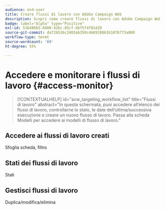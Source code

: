 ```yaml
---
audience: end-user
title: Creare flussi di lavoro con Adobe Campaign Web
description: Scopri come creare flussi di lavoro con Adobe Campaign Web
badge: label="Alpha" type="Positive"
exl-id: 51648665-8400-426c-85cf-dbf5f4f81d20
source-git-commit: daf2b536c2483ab350c468910863b1076773a080
workflow-type: tm+mt
source-wordcount: '69'
ht-degree: 55%

---
```


# Accedere e monitorare i flussi di lavoro {#access-monitor}

>[!CONTEXTUALHELP]
>id="acw_targeting_workflow_list"
>title="Flussi di lavoro"
>abstract="In questa schermata, puoi accedere all’elenco dei flussi di lavoro, controllarne lo stato, le date dell’ultima/successiva esecuzione e creare un nuovo flusso di lavoro. Passa alla scheda Modelli per accedere ai modelli di flusso di lavoro."


## Accedere ai flussi di lavoro creati

Sfoglia scheda, filtro

## Stati dei flussi di lavoro

Stati

## Gestisci flussi di lavoro

Duplica/modifica/elimina
